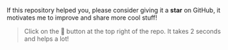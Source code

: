 If this repository helped you, please consider giving it a **star** on GitHub, it motivates me to improve and share more cool stuff!

> Click on the 🌟 button at the top right of the repo. It takes 2 seconds and helps a lot!
